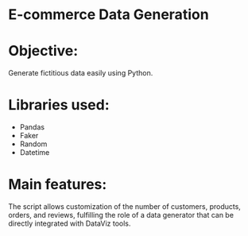 # E-commerce Data Generation

# Objective:
Generate fictitious data easily using Python.

# Libraries used:
- Pandas
- Faker
- Random
- Datetime

# Main features:
The script allows customization of the number of customers, products, orders, and reviews, fulfilling the role of a data generator that can be directly integrated with DataViz tools.
